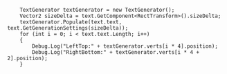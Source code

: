         TextGenerator textGenerator = new TextGenerator();
        Vector2 sizeDelta = text.GetComponent<RectTransform>().sizeDelta;
        textGenerator.Populate(text.text, text.GetGenerationSettings(sizeDelta));
        for (int i = 0; i < text.text.Length; i++)
        {
            Debug.Log("LeftTop:" + textGenerator.verts[i * 4].position);
            Debug.Log("RightBottom:" + textGenerator.verts[i * 4 + 2].position);
        }
